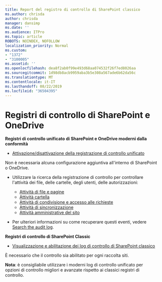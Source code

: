 ```yaml
---
title: Report del registro di controllo di SharePoint classico
ms.author: chrisda
author: chrisda
manager: dansimp
ms.date: ''
ms.audience: ITPro
ms.topic: article
ROBOTS: NOINDEX, NOFOLLOW
localization_priority: Normal
ms.custom:
- "1372"
- "3100005"
ms.assetid: ''
ms.openlocfilehash: dea8f2ab0f99e493d68aa074532f26f7ed8026aa
ms.sourcegitcommit: 1d98db8acb9959aba3b5e308a567ade6b62da56c
ms.translationtype: MT
ms.contentlocale: it-IT
ms.lasthandoff: 08/22/2019
ms.locfileid: "36504395"
---
```

# <a name="sharepoint-and-onedrive-audit-logs"></a>Registri di controllo di SharePoint e OneDrive

**Registri di controllo unificato di SharePoint e OneDrive moderni dalla conformità**

- [Attivazione/disattivazione della registrazione di controllo unificato](https://docs.microsoft.com/office365/securitycompliance/turn-audit-log-search-on-or-off) 

Non è necessaria alcuna configurazione aggiuntiva all'interno di SharePoint o OneDrive.

- Utilizzare la ricerca della registrazione di controllo per controllare l'attività dei file, delle cartelle, degli utenti, delle autorizzazioni:

    - [Attività di file e pagine](https://docs.microsoft.com/office365/securitycompliance/search-the-audit-log-in-security-and-compliance)
    - [Attività cartella](https://docs.microsoft.com/office365/securitycompliance/search-the-audit-log-in-security-and-compliance#folder-activities)
    - [Attività di condivisione e accesso alle richieste](https://docs.microsoft.com/office365/securitycompliance/search-the-audit-log-in-security-and-compliance#sharing-and-access-request-activities)
    - [Attività di sincronizzazione](https://docs.microsoft.com/office365/securitycompliance/search-the-audit-log-in-security-and-compliance#synchronization-activities)
    - [Attività amministrative del sito](https://docs.microsoft.com/office365/securitycompliance/search-the-audit-log-in-security-and-compliance#site-administration-activities)
- Per ulteriori informazioni su come recuperare questi eventi, vedere [Search the audit log](https://docs.microsoft.com/office365/securitycompliance/search-the-audit-log-in-security-and-compliance#search-the-audit-log).

**Registri di controllo di SharePoint Classic**

- [Visualizzazione e abilitazione dei log di controllo di SharePoint classico](https://support.office.com/article/view-audit-log-reports-b37c5869-1b47-4a82-a30d-ea20070fe527)

È necessario che il controllo sia abilitato per ogni raccolta siti. 

**Nota**: è consigliabile utilizzare i moderni log di controllo unificato per opzioni di controllo migliori e avanzate rispetto ai classici registri di controllo.

